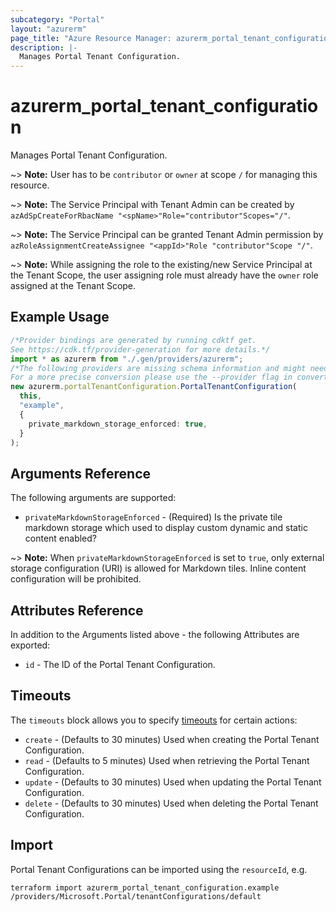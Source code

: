 ```yaml
---
subcategory: "Portal"
layout: "azurerm"
page_title: "Azure Resource Manager: azurerm_portal_tenant_configuration"
description: |-
  Manages Portal Tenant Configuration.
---
```


# azurerm\_portal\_tenant\_configuration

Manages Portal Tenant Configuration.

\~> **Note:** User has to be `contributor` or `owner` at scope `/` for managing this resource.

\~> **Note:** The Service Principal with Tenant Admin can be created by `azAdSpCreateForRbacName "<spName>"Role="contributor"Scopes="/"`.

\~> **Note:** The Service Principal can be granted Tenant Admin permission by `azRoleAssignmentCreateAssignee "<appId>"Role "contributor"Scope "/"`.

\~> **Note:** While assigning the role to the existing/new Service Principal at the Tenant Scope, the user assigning role must already have the `owner` role assigned at the Tenant Scope.

## Example Usage

```typescript
/*Provider bindings are generated by running cdktf get.
See https://cdk.tf/provider-generation for more details.*/
import * as azurerm from "./.gen/providers/azurerm";
/*The following providers are missing schema information and might need manual adjustments to synthesize correctly: azurerm.
For a more precise conversion please use the --provider flag in convert.*/
new azurerm.portalTenantConfiguration.PortalTenantConfiguration(
  this,
  "example",
  {
    private_markdown_storage_enforced: true,
  }
);

```

## Arguments Reference

The following arguments are supported:

* `privateMarkdownStorageEnforced` - (Required) Is the private tile markdown storage which used to display custom dynamic and static content enabled?

\~> **Note:** When `privateMarkdownStorageEnforced` is set to `true`, only external storage configuration (URI) is allowed for Markdown tiles. Inline content configuration will be prohibited.

## Attributes Reference

In addition to the Arguments listed above - the following Attributes are exported:

* `id` - The ID of the Portal Tenant Configuration.

## Timeouts

The `timeouts` block allows you to specify [timeouts](https://www.terraform.io/language/resources/syntax#operation-timeouts) for certain actions:

* `create` - (Defaults to 30 minutes) Used when creating the Portal Tenant Configuration.
* `read` - (Defaults to 5 minutes) Used when retrieving the Portal Tenant Configuration.
* `update` - (Defaults to 30 minutes) Used when updating the Portal Tenant Configuration.
* `delete` - (Defaults to 30 minutes) Used when deleting the Portal Tenant Configuration.

## Import

Portal Tenant Configurations can be imported using the `resourceId`, e.g.

```shell
terraform import azurerm_portal_tenant_configuration.example /providers/Microsoft.Portal/tenantConfigurations/default
```
